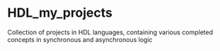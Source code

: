 # HDL_my_projects
Collection of projects in HDL languages, containing various completed concepts in synchronous and asynchronous logic
